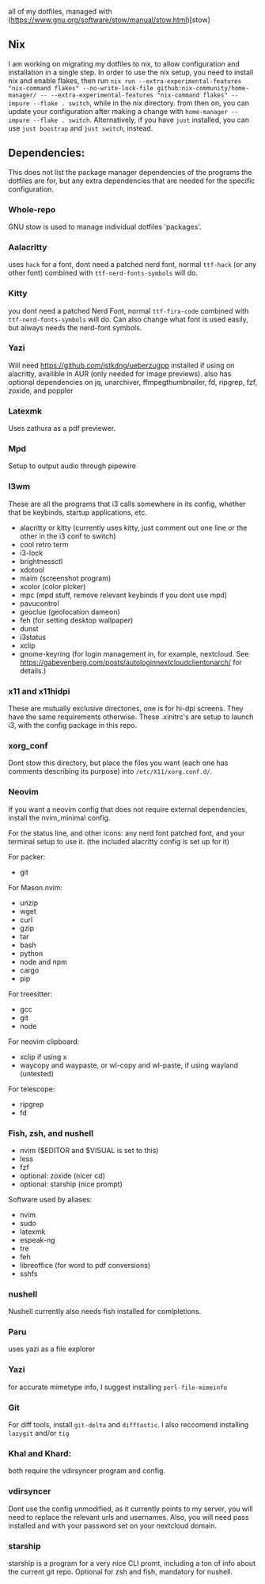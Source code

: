 all of my dotfiles, managed with (https://www.gnu.org/software/stow/manual/stow.html)[stow]

## Nix

I am working on migrating my dotfiles to nix, to allow configuration and installation in a single step.
In order to use the nix setup, you need to install nix and enable flakes,
then run `nix run --extra-experimental-features "nix-command flakes" --no-write-lock-file github:nix-community/home-manager/ -- --extra-experimental-features "nix-command flakes" --impure --flake . switch`, while in the nix directory.
from then on, you can update your configuration after making a change with `home-manager --impure --flake . switch`.
Alternatively, if you have `just` installed, you can use `just boostrap` and `just switch`, instead.

## Dependencies:
This does not list the package manager dependencies of the programs the dotfiles are for, but any extra dependencies that are needed for the specific configuration.

### Whole-repo
GNU stow is used to manage individual dotfiles 'packages'.

### Aalacritty
uses `hack` for a font, dont need a patched nerd font, normal `ttf-hack` (or any other font) combined with `ttf-nerd-fonts-symbols` will do.

### Kitty
you dont need a patched Nerd Font, normal `ttf-fira-code` combined with `ttf-nerd-fonts-symbols` will do. Can also change what font is used easily, but always needs the nerd-font symbols.

### Yazi
Will need https://github.com/jstkdng/ueberzugpp installed if using on alacritty, availible in AUR (only needed for image previews).
also has optional dependencies on jq, unarchiver, ffmpegthumbnailer, fd, ripgrep, fzf, zoxide, and poppler

### Latexmk
Uses zathura as a pdf previewer.

### Mpd
Setup to output audio through pipewire

### I3wm
These are all the programs that i3 calls somewhere in its config, whether that be keybinds, startup applications, etc.

* alacritty or kitty (currently uses kitty, just comment out one line or the other in the i3 conf to switch)
* cool retro term
* i3-lock
* brightnessctl
* xdotool
* maim (screenshot program)
* xcolor (color picker)
* mpc (mpd stuff, remove relevant keybinds if you dont use mpd)
* pavucontrol
* geoclue (geolocation dameon)
* feh (for setting desktop wallpaper)
* dunst
* i3status
* xclip
* gnome-keyring (for login management in, for example, nextcloud. See https://gabevenberg.com/posts/autologinnextcloudclientonarch/ for details.)

### x11 and x11hidpi
These are mutually exclusive directories, one is for hi-dpi screens. They have the same requirements otherwise.
These .xinitrc's are setup to launch i3, with the config package in this repo.

### xorg_conf
Dont stow this directory, but place the files you want (each one has comments describing its purpose) into `/etc/X11/xorg.conf.d/`.

### Neovim

If you want a neovim config that does not require external dependencies, install the nvim_minimal config.

For the status line, and other icons:
any nerd font patched font, and your terminal setup to use it. (the included alacritty config is set up for it)

For packer:
* git

For Mason.nvim:
* unzip
* wget
* curl
* gzip
* tar
* bash
* python
* node and npm
* cargo
* pip

For treesitter:
* gcc
* git
* node

For neovim clipboard:
* xclip if using x
* waycopy and waypaste, or wl-copy and wl-paste, if using wayland (untested)

For telescope:
* ripgrep
* fd

### Fish, zsh, and nushell

* nvim ($EDITOR and $VISUAL is set to this)
* less
* fzf
* optional: zoxide (nicer cd)
* optional: starship (nice prompt)

Software used by aliases:
* nvim
* sudo
* latexmk
* espeak-ng
* tre
* feh
* libreoffice (for word to pdf conversions)
* sshfs

### nushell

Nushell currently also needs fish installed for comlpletions.

### Paru
uses yazi as a file explorer

### Yazi
for accurate mimetype info, I suggest installing `perl-file-mimeinfo`

### Git
For diff tools, install `git-delta` and `difftastic`. I also reccomend installing `lazygit` and/or `tig`

### Khal and Khard:
both require the vdirsyncer program and config.

### vdirsyncer
Dont use the config unmodified, as it currently points to my server, you will
need to replace the relevant urls and usernames. Also, you will need pass
installed and with your password set on your nextcloud domain.

### starship
starship is a program for a very nice CLI promt, including a ton of info about
the current git repo. Optional for zsh and fish, mandatory for nushell.
